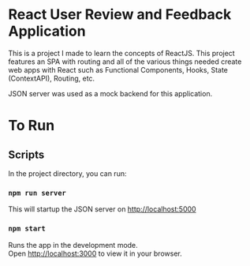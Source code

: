 # React User Review and Feedback Application

This is a project I made to learn the concepts of ReactJS. This project features an SPA with routing and all of the various things needed create web apps with React such as Functional Components, Hooks, State (ContextAPI), Routing, etc.

JSON server was used as a mock backend for this application.

# To Run

## Scripts

In the project directory, you can run:

### `npm run server`
This will startup the JSON server on [http://localhost:5000](http://localhost:5000)

### `npm start`
Runs the app in the development mode.\
Open [http://localhost:3000](http://localhost:3000) to view it in your browser.
